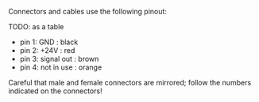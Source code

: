 Connectors and cables use the following pinout:

TODO: as a table

- pin 1: GND : black
- pin 2: +24V : red
- pin 3: signal out : brown
- pin 4: not in use : orange

Careful that male and female connectors are mirrored; follow the numbers indicated on the connectors!
